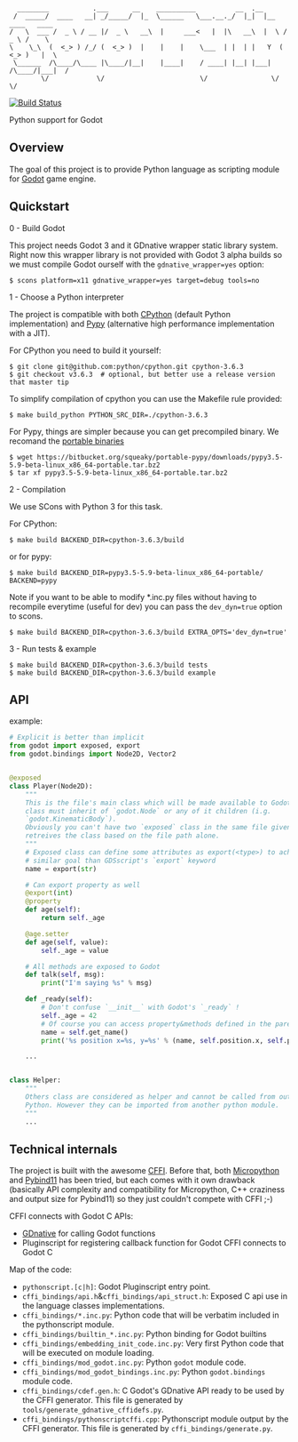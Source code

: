 
      ________           .___      __    __________          __  .__                   
     /  _____/  ____   __| _/_____/  |_  \______   \___.__._/  |_|  |__   ____   ____  
    /   \  ___ /  _ \ / __ |/  _ \   __\  |     ___<   |  |\   __\  |  \ /  _ \ /    \ 
    \    \_\  (  <_> ) /_/ (  <_> )  |    |    |    \___  | |  | |   Y  (  <_> )   |  \
     \______  /\____/\____ |\____/|__|    |____|    / ____| |__| |___|  /\____/|___|  /
            \/            \/                        \/                \/            \/ 

[![Build Status](https://travis-ci.org/touilleMan/godot-python.svg?branch=master)](https://travis-ci.org/touilleMan/godot-python)

Python support for Godot


Overview
--------

The goal of this project is to provide Python language as scripting module for
[Godot](http://godotengine.org) game engine.


Quickstart
----------

0 - Build Godot

This project needs Godot 3 and it GDnative wrapper static library system.
Right now this wrapper library is not provided with Godot 3 alpha builds so we
must compile Godot ourself with the `gdnative_wrapper=yes` option:

```
$ scons platform=x11 gdnative_wrapper=yes target=debug tools=no
```

1 - Choose a Python interpreter

The project is compatible with both [CPython](https://github.com/python/cpython)
(default Python implementation) and [Pypy](https://pypy.org/) (alternative
high performance implementation with a JIT).

For CPython you need to build it yourself:
```
$ git clone git@github.com:python/cpython.git cpython-3.6.3
$ git checkout v3.6.3  # optional, but better use a release version that master tip
```
To simplify compilation of cpython you can use the Makefile rule provided:
```
$ make build_python PYTHON_SRC_DIR=./cpython-3.6.3
```

For Pypy, things are simpler because you can get precompiled binary. We
recomand the [portable binaries](https://github.com/squeaky-pl/portable-pypy#portable-pypy-distribution-for-linux)
```
$ wget https://bitbucket.org/squeaky/portable-pypy/downloads/pypy3.5-5.9-beta-linux_x86_64-portable.tar.bz2
$ tar xf pypy3.5-5.9-beta-linux_x86_64-portable.tar.bz2
```

2 - Compilation

We use SCons with Python 3 for this task.

For CPython:
```
$ make build BACKEND_DIR=cpython-3.6.3/build
```

or for pypy:
```
$ make build BACKEND_DIR=pypy3.5-5.9-beta-linux_x86_64-portable/ BACKEND=pypy
```

Note if you want to be able to modify *.inc.py files without having to recompile
everytime (useful for dev) you can pass the `dev_dyn=true` option to scons.
```
$ make build BACKEND_DIR=cpython-3.6.3/build EXTRA_OPTS='dev_dyn=true'
```

3 - Run tests & example

```
$ make build BACKEND_DIR=cpython-3.6.3/build tests
$ make build BACKEND_DIR=cpython-3.6.3/build example
```


API
---

example:

```python
# Explicit is better than implicit
from godot import exposed, export
from godot.bindings import Node2D, Vector2


@exposed
class Player(Node2D):
	"""
	This is the file's main class which will be made available to Godot. This
	class must inherit of `godot.Node` or any of it children (i.g.
	`godot.KinematicBody`).
	Obviously you can't have two `exposed` class in the same file given Godot
	retreives the class based on the file path alone.
	"""
	# Exposed class can define some attributes as export(<type>) to achieve
	# similar goal than GDSscript's `export` keyword
	name = export(str)

	# Can export property as well
	@export(int)
	@property
	def age(self):
		return self._age

	@age.setter
	def age(self, value):
		self._age = value

	# All methods are exposed to Godot
	def talk(self, msg):
		print("I'm saying %s" % msg)

	def _ready(self):
		# Don't confuse `__init__` with Godot's `_ready` !
		self._age = 42
		# Of course you can access property&methods defined in the parent
		name = self.get_name()
		print('%s position x=%s, y=%s' % (name, self.position.x, self.position.y))

	...


class Helper:
	"""
	Others class are considered as helper and cannot be called from outside
	Python. However they can be imported from another python module.
	"""
	...


```


Technical internals
-------------------

The project is built with the awesome [CFFI](https://cffi.readthedocs.io/en/latest/).
Before that, both [Micropython](https://github.com/micropython/micropython) and
[Pybind11](https://github.com/pybind/pybind11) has been tried, but each comes with
it own drawback (basically API complexity and compatibility for Micropython,
C++ craziness and output size for Pybind11) so they just couldn't compete with
CFFI ;-)

CFFI connects with Godot C APIs:
- [GDnative](https://godotengine.org/article/dlscript-here) for calling Godot functions
- Pluginscript for registering callback function for Godot
CFFI connects to Godot C

Map of the code:
- `pythonscript.[c|h]`: Godot Pluginscript entry point.
- `cffi_bindings/api.h`&`cffi_bindings/api_struct.h`: Exposed C api use in the language classes implementations.
- `cffi_bindings/*.inc.py`: Python code that will be verbatim included in the pythonscript module.
- `cffi_bindings/builtin_*.inc.py`: Python binding for Godot builtins
- `cffi_bindings/embedding_init_code.inc.py`: Very first Python code that will be executed on module loading.
- `cffi_bindings/mod_godot.inc.py`: Python `godot` module code.
- `cffi_bindings/mod_godot_bindings.inc.py`: Python `godot.bindings` module code.
- `cffi_bindings/cdef.gen.h`: C Godot's GDnative API ready to be used by the CFFI generator.
  This file is generated by `tools/generate_gdnative_cffidefs.py`.
- `cffi_bindings/pythonscriptcffi.cpp`: Pythonscript module output by the CFFI generator.
  This file is generated by `cffi_bindings/generate.py`.
